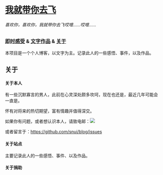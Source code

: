 # [我就带你去飞](https://github.com/snui/blog)

###### 喜欢你，喜欢你，我就带你去飞哎噫……哎噫……

### [即时感受](/jsgs/) & [文字作品](/wzzp/) & [关于](/about/)

本项目是一个个人博客，以文字为主。记录此人的一些感悟、事件，以及作品。

## 关于

#### 关于本人

有一些沉默寡言的男人，此前在心灵深处颇多坎坷，现在也还是，最近几年可能会一直是。

怀有对将来的热切期望，富有情趣并值得深交。

如果你有问题，或者想认识本人，请致电邮：![](https://user-images.githubusercontent.com/7594612/100559253-d0b31500-32ec-11eb-819a-9d67d67e64cb.png)

或者留言于：https://github.com/snui/blog/issues

#### 关于站点

主要记录此人的一些感悟、事件、以及作品。

#### 关于捐助

